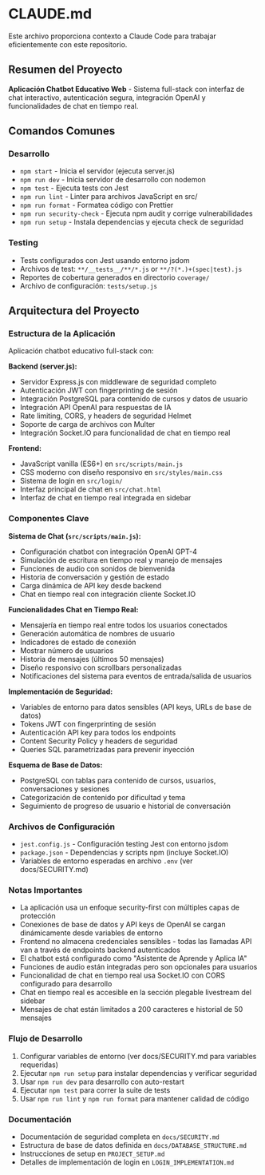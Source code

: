 # CLAUDE.md

Este archivo proporciona contexto a Claude Code para trabajar eficientemente con este repositorio.

## Resumen del Proyecto

**Aplicación Chatbot Educativo Web** - Sistema full-stack con interfaz de chat interactivo, autenticación segura, integración OpenAI y funcionalidades de chat en tiempo real.

## Comandos Comunes

### Desarrollo
- `npm start` - Inicia el servidor (ejecuta server.js)
- `npm run dev` - Inicia servidor de desarrollo con nodemon
- `npm test` - Ejecuta tests con Jest
- `npm run lint` - Linter para archivos JavaScript en src/
- `npm run format` - Formatea código con Prettier
- `npm run security-check` - Ejecuta npm audit y corrige vulnerabilidades
- `npm run setup` - Instala dependencias y ejecuta check de seguridad

### Testing
- Tests configurados con Jest usando entorno jsdom
- Archivos de test: `**/__tests__/**/*.js` or `**/?(*.)+(spec|test).js`
- Reportes de cobertura generados en directorio `coverage/`
- Archivo de configuración: `tests/setup.js`

## Arquitectura del Proyecto

### Estructura de la Aplicación
Aplicación chatbot educativo full-stack con:

**Backend (server.js):**
- Servidor Express.js con middleware de seguridad completo
- Autenticación JWT con fingerprinting de sesión
- Integración PostgreSQL para contenido de cursos y datos de usuario
- Integración API OpenAI para respuestas de IA
- Rate limiting, CORS, y headers de seguridad Helmet
- Soporte de carga de archivos con Multer
- Integración Socket.IO para funcionalidad de chat en tiempo real

**Frontend:**
- JavaScript vanilla (ES6+) en `src/scripts/main.js`
- CSS moderno con diseño responsivo en `src/styles/main.css`
- Sistema de login en `src/login/`
- Interfaz principal de chat en `src/chat.html`
- Interfaz de chat en tiempo real integrada en sidebar

### Componentes Clave

**Sistema de Chat (`src/scripts/main.js`):**
- Configuración chatbot con integración OpenAI GPT-4
- Simulación de escritura en tiempo real y manejo de mensajes
- Funciones de audio con sonidos de bienvenida
- Historia de conversación y gestión de estado
- Carga dinámica de API key desde backend
- Chat en tiempo real con integración cliente Socket.IO

**Funcionalidades Chat en Tiempo Real:**
- Mensajería en tiempo real entre todos los usuarios conectados
- Generación automática de nombres de usuario
- Indicadores de estado de conexión
- Mostrar número de usuarios
- Historia de mensajes (últimos 50 mensajes)
- Diseño responsivo con scrollbars personalizadas
- Notificaciones del sistema para eventos de entrada/salida de usuarios

**Implementación de Seguridad:**
- Variables de entorno para datos sensibles (API keys, URLs de base de datos)
- Tokens JWT con fingerprinting de sesión
- Autenticación API key para todos los endpoints
- Content Security Policy y headers de seguridad
- Queries SQL parametrizadas para prevenir inyección

**Esquema de Base de Datos:**
- PostgreSQL con tablas para contenido de cursos, usuarios, conversaciones y sesiones
- Categorización de contenido por dificultad y tema
- Seguimiento de progreso de usuario e historial de conversación

### Archivos de Configuración
- `jest.config.js` - Configuración testing Jest con entorno jsdom
- `package.json` - Dependencias y scripts npm (incluye Socket.IO)
- Variables de entorno esperadas en archivo `.env` (ver docs/SECURITY.md)

### Notas Importantes
- La aplicación usa un enfoque security-first con múltiples capas de protección
- Conexiones de base de datos y API keys de OpenAI se cargan dinámicamente desde variables de entorno
- Frontend no almacena credenciales sensibles - todas las llamadas API van a través de endpoints backend autenticados
- El chatbot está configurado como "Asistente de Aprende y Aplica IA"
- Funciones de audio están integradas pero son opcionales para usuarios
- Funcionalidad de chat en tiempo real usa Socket.IO con CORS configurado para desarrollo
- Chat en tiempo real es accesible en la sección plegable livestream del sidebar
- Mensajes de chat están limitados a 200 caracteres e historial de 50 mensajes

### Flujo de Desarrollo
1. Configurar variables de entorno (ver docs/SECURITY.md para variables requeridas)
2. Ejecutar `npm run setup` para instalar dependencias y verificar seguridad
3. Usar `npm run dev` para desarrollo con auto-restart
4. Ejecutar `npm test` para correr la suite de tests
5. Usar `npm run lint` y `npm run format` para mantener calidad de código

### Documentación
- Documentación de seguridad completa en `docs/SECURITY.md`
- Estructura de base de datos definida en `docs/DATABASE_STRUCTURE.md`
- Instrucciones de setup en `PROJECT_SETUP.md`
- Detalles de implementación de login en `LOGIN_IMPLEMENTATION.md`
